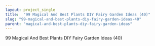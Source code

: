 ```yaml
---
layout: project_single
title:  "99 Magical And Best Plants DIY Fairy Garden Ideas (40)"
slug: "99-magical-and-best-plants-diy-fairy-garden-ideas-40"
parent: "magical-and-best-plants-diy-fairy-garden-ideas"
---
```

99 Magical And Best Plants DIY Fairy Garden Ideas (40)